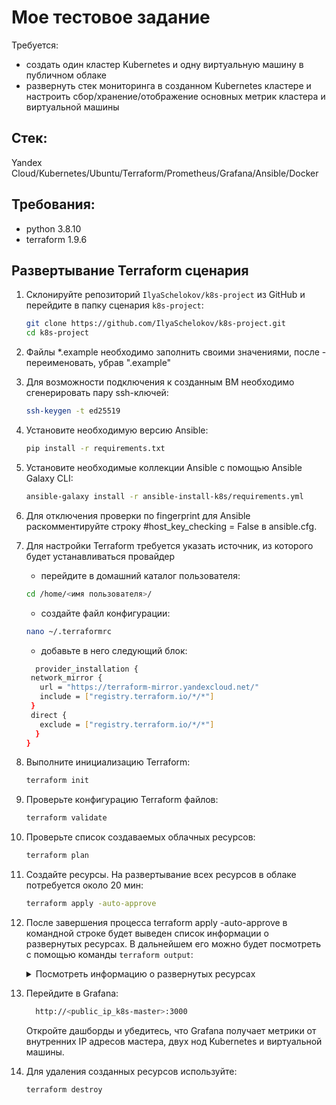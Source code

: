 # Мое тестовое задание
Требуется:
- создать один кластер Kubernetes и одну виртуальную машину в публичном облаке
- развернуть стек мониторинга в созданном Kubernetes кластере и настроить сбор/хранение/отображение основных метрик кластера и виртуальной машины

## Стек:
Yandex Cloud/Kubernetes/Ubuntu/Terraform/Prometheus/Grafana/Ansible/Docker

## Требования:
- python 3.8.10
- terraform 1.9.6

## Развертывание Terraform сценария
1. Склонируйте репозиторий `IlyaSchelokov/k8s-project` из GitHub и перейдите в папку сценария `k8s-project`:
    ```bash
    git clone https://github.com/IlyaSchelokov/k8s-project.git
    cd k8s-project
    ```
2. Файлы *.example необходимо заполнить своими значениями, после - переименовать, убрав ".example"
3. Для возможности подключения к созданным ВМ необходимо сгенерировать пару ssh-ключей:
   ```bash
   ssh-keygen -t ed25519
   ```
4. Установите необходимую версию Ansible:
   ```bash
   pip install -r requirements.txt
   ```
5. Установите необходимые коллекции Ansible с помощью Ansible Galaxy CLI:
   ```bash
   ansible-galaxy install -r ansible-install-k8s/requirements.yml
   ```
6. Для отключения проверки по fingerprint для Ansible раскомментируйте строку #host_key_checking = False в ansible.cfg.
7. Для настройки Terraform требуется указать источник, из которого будет устанавливаться провайдер
   
   - перейдите в домашний каталог пользователя:
   ```bash
   cd /home/<имя пользователя>/
   ```
   - создайте файл конфигурации:
   ```bash
   nano ~/.terraformrc
   ```
   - добавьте в него следующий блок:
   ```bash
     provider_installation {
    network_mirror {
      url = "https://terraform-mirror.yandexcloud.net/"
      include = ["registry.terraform.io/*/*"]
    }
    direct {
      exclude = ["registry.terraform.io/*/*"]
     }
   }
   ```      
8. Выполните инициализацию Terraform:
    ```bash
    terraform init
    ```    
9. Проверьте конфигурацию Terraform файлов:
    ```bash
    terraform validate
    ```
10. Проверьте список создаваемых облачных ресурсов:
    ```bash
    terraform plan
    ```
11. Создайте ресурсы. На развертывание всех ресурсов в облаке потребуется около 20 мин:
    ```bash
    terraform apply -auto-approve
    ```
12. После завершения процесса terraform apply -auto-approve в командной строке будет выведен список информации о развернутых ресурсах. В дальнейшем его можно будет посмотреть с помощью команды `terraform output`:

    <details>
    <summary>Посмотреть информацию о развернутых ресурсах</summary>

    | Название | Описание |
    | ----------- | ----------- |
    | `public_ip_k8s-master` | Публичный IP-адрес k8s-master
    | `internal_ip_k8s-master` | Внутренний IP-адрес k8s-master
    | `internal_ip_node1` | Внутренний IP-адрес node1
    | `internal_ip_node2` | Внутренний IP-адрес node2
    | `internal_ip_vm` | Внутренний IP-адрес vm

    </details>

14. Перейдите в Grafana:
    ```bash
      http://<public_ip_k8s-master>:3000
    ```
    Откройте дашборды и убедитесь, что Grafana получает метрики от внутренних IP адресов мастера, двух нод Kubernetes и виртуальной машины.

16. Для удаления созданных ресурсов используйте:
    ```bash
    terraform destroy
    ```
